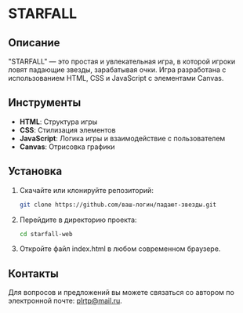 # STARFALL

## Описание
"STARFALL" — это простая и увлекательная игра, в которой игроки ловят падающие звезды, зарабатывая очки. Игра разработана с использованием HTML, CSS и JavaScript с элементами Canvas.

## Инструменты
- **HTML**: Структура игры
- **CSS**: Стилизация элементов
- **JavaScript**: Логика игры и взаимодействие с пользователем
- **Canvas**: Отрисовка графики

## Установка
1. Скачайте или клонируйте репозиторий:
   ```bash
   git clone https://github.com/ваш-логин/падают-звезды.git
2. Перейдите в директорию проекта:
   ```bash
   cd starfall-web
3. Откройте файл index.html в любом современном браузере.

## Контакты
Для вопросов и предложений вы можете связаться со автором по электронной почте: plrtp@mail.ru.
